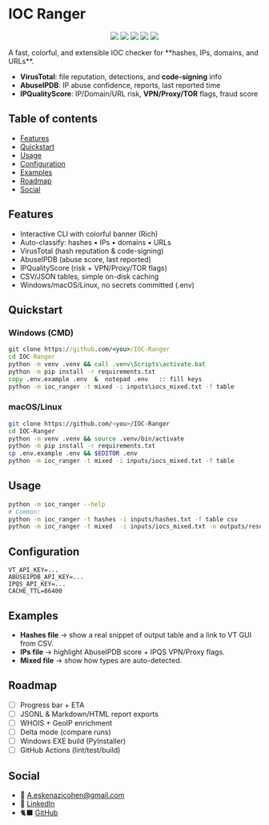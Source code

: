 # IOC Ranger
<p align="center">
  <a href="LICENSE"><img src="https://img.shields.io/badge/License-MIT-blue.svg" /></a>
  <img src="https://img.shields.io/badge/Python-3.9%2B-blue" />
  <img src="https://img.shields.io/badge/Platform-Windows%20%7C%20macOS%20%7C%20Linux-informational" />
  <img src="https://img.shields.io/badge/Status-Active-brightgreen" />
  <a href="#features"><img src="https://github.com/user-attachments/assets/ec52832a-894d-4a64-a048-02fba92e35a1" /></a>
</p>
A fast, colorful, and extensible IOC checker for **hashes, IPs, domains, and URLs**.

- **VirusTotal**: file reputation, detections, and **code-signing** info  
- **AbuseIPDB**: IP abuse confidence, reports, last reported time  
- **IPQualityScore**: IP/Domain/URL risk, **VPN/Proxy/TOR** flags, fraud score

## Table of contents
- [Features](#features)
- [Quickstart](#quickstart)
- [Usage](#usage)
- [Configuration](#configuration)
- [Examples](#examples)
- [Roadmap](#roadmap)
- [Social](#social)

## Features
- Interactive CLI with colorful banner (Rich)
- Auto-classify: hashes • IPs • domains • URLs
- VirusTotal (hash reputation & code-signing)
- AbuseIPDB (abuse score, last reported)
- IPQualityScore (risk + VPN/Proxy/TOR flags)
- CSV/JSON tables, simple on-disk caching
- Windows/macOS/Linux, no secrets committed (.env)


## Quickstart

### Windows (CMD)
```bat
git clone https://github.com/<you>/IOC-Ranger
cd IOC-Ranger
python -m venv .venv && call .venv\Scripts\activate.bat
python -m pip install -r requirements.txt
copy .env.example .env  &  notepad .env   :: fill keys
python -m ioc_ranger -t mixed -i inputs\iocs_mixed.txt -f table
```

### macOS/Linux
```bash
git clone https://github.com/<you>/IOC-Ranger
cd IOC-Ranger
python -m venv .venv && source .venv/bin/activate
python -m pip install -r requirements.txt
cp .env.example .env && $EDITOR .env
python -m ioc_ranger -t mixed -i inputs/iocs_mixed.txt -f table
```

## Usage
```bash
python -m ioc_ranger --help
# Common:
python -m ioc_ranger -t hashes -i inputs/hashes.txt -f table csv
python -m ioc_ranger -t mixed  -i inputs/iocs_mixed.txt -o outputs/results -f table csv json
```

## Configuration
```dotenv
VT_API_KEY=...
ABUSEIPDB_API_KEY=...
IPQS_API_KEY=...
CACHE_TTL=86400
```

## Examples
- **Hashes file** → show a real snippet of output table and a link to VT GUI from CSV.
- **IPs file** → highlight AbuseIPDB score + IPQS VPN/Proxy flags.
- **Mixed file** → show how types are auto-detected.

## Roadmap
- [ ] Progress bar + ETA
- [ ] JSONL & Markdown/HTML report exports
- [ ] WHOIS + GeoIP enrichment
- [ ] Delta mode (compare runs)
- [ ] Windows EXE build (PyInstaller)
- [ ] GitHub Actions (lint/test/build)

## Social
- 📧 A.eskenazicohen@gmail.com
- 💼 [LinkedIn](linkedin.com/in/aaron-eskenazi-vzla)
- 🐈‍⬛ [GitHub](https://github.com/UserAaronVzla)



